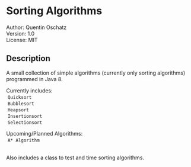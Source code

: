 # Sorting Algorithms
Author: Quentin Oschatz  
Version: 1.0   
License: MIT  

## Description
A small collection of simple algorithms (currently only sorting algorithms) programmed in Java 8.

Currently includes:  
  `Quicksort`  
  `Bubblesort`  
  `Heapsort`  
  `Insertionsort`    
  `Selectionsort`  
  
Upcoming/Planned Algorithms:  
  `A* Algorithm`   
           
        
Also includes a class to test and time sorting algorithms.
